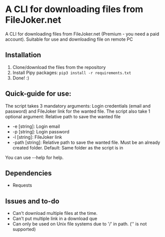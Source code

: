 # A CLI for downloading files from FileJoker.net
A CLI for downloading files from FileJoker.net (Premium - you need a paid account).
Suitable for use and downloading file on remote PC

## Installation
1. Clone/download the files from the repository
2. Install Pipy packages: `pip3 install -r requirements.txt`
3. Done! :)


## Quick-guide for use: 
The script takes 3 mandatory arguments: Login credentials (email and password) and FileJoker link for the wanted file. 
The script also take 1 optional argument: Relative path to save the wanted file

- -e [string]: Login email
- -p [string]: Login password
- -l [string]: FileJoker link
- -path [string]: Relative path to save the wanted file. Must be an already created folder. Default: Same folder as the script is in

You can use --help for help. 


## Dependencies
- Requests


## Issues and to-do
- Can't download multiple files at the time.
- Can't put multiple link in a download que
- Can only be used on Unix file systems due to '/' in path. ('\' is not supported)

